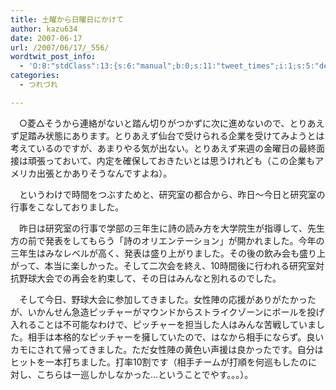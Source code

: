 ```yaml
---
title: 土曜から日曜日にかけて
author: kazu634
date: 2007-06-17
url: /2007/06/17/_556/
wordtwit_post_info:
  - 'O:8:"stdClass":13:{s:6:"manual";b:0;s:11:"tweet_times";i:1;s:5:"delay";i:0;s:7:"enabled";i:1;s:10:"separation";s:2:"60";s:7:"version";s:3:"3.7";s:14:"tweet_template";b:0;s:6:"status";i:2;s:6:"result";a:0:{}s:13:"tweet_counter";i:2;s:13:"tweet_log_ids";a:1:{i:0;i:2991;}s:9:"hash_tags";a:0:{}s:8:"accounts";a:1:{i:0;s:7:"kazu634";}}'
categories:
  - つれづれ

---
```

<div class="section">
<p>
    　○菱△そうから連絡がないと踏ん切りがつかずに次に進めないので、とりあえず足踏み状態にあります。とりあえず仙台で受けられる企業を受けてみようとは考えているのですが、あまりやる気が出ない。とりあえず来週の金曜日の最終面接は頑張っておいて、内定を確保しておきたいとは思うけれども（この企業もアメリカ出張とかありそうなんですよね）。
</p>
  
<p>
    　というわけで時間をつぶすためと、研究室の都合から、昨日～今日と研究室の行事をこなしておりました。
</p>
  
<p>
    　昨日は研究室の行事で学部の三年生に詩の読み方を大学院生が指導して、先生方の前で発表をしてもらう「詩のオリエンテーション」が開かれました。今年の三年生はみなレベルが高く、発表は盛り上がりました。その後の飲み会も盛り上がって、本当に楽しかった。そして二次会を終え、10時間後に行われる研究室対抗野球大会での再会を約束して、その日はみんなと別れるのでした。
</p>
  
<p>
    　そして今日、野球大会に参加してきました。女性陣の応援がありがたかったが、いかんせん急造ピッチャーがマウンドからストライクゾーンにボールを投げ入れることは不可能なわけで、ピッチャーを担当した人はみんな苦戦していました。相手は本格的なピッチャーを擁していたので、はなから相手にならず。良いカモにされて帰ってきました。ただ女性陣の黄色い声援は良かったです。自分はヒットを一本打ちました。打率10割です（相手チームが打順を何巡もしたのに対し、こちらは一巡しかしなかった…ということでやす。。。）。
</p>
</div>